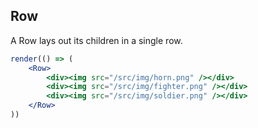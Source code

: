 ## Row

[wiki]: /wiki/modules/_components_layout_row_.html

A Row lays out its children in a single row.

```jsx
render(() => (
	<Row>
		<div><img src="/src/img/horn.png" /></div>
		<div><img src="/src/img/fighter.png" /></div>
		<div><img src="/src/img/soldier.png" /></div>
	</Row>
))
```
